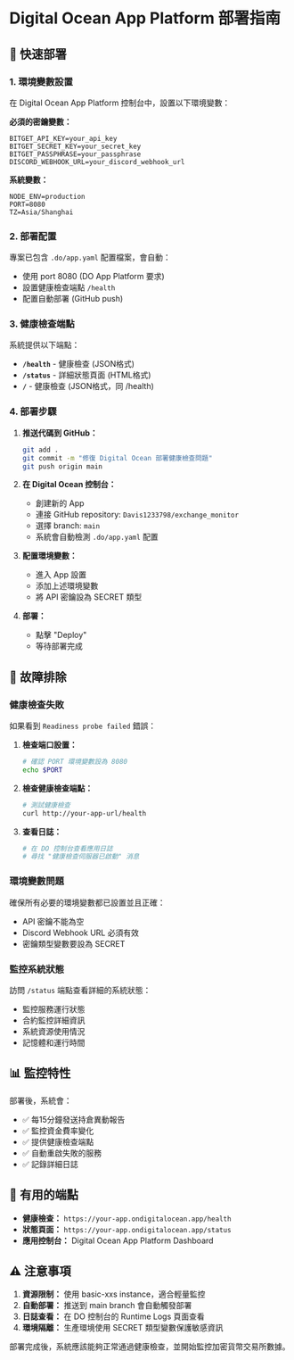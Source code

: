 # Digital Ocean App Platform 部署指南

## 🚀 快速部署

### 1. 環境變數設置

在 Digital Ocean App Platform 控制台中，設置以下環境變數：

**必須的密鑰變數：**
```
BITGET_API_KEY=your_api_key
BITGET_SECRET_KEY=your_secret_key  
BITGET_PASSPHRASE=your_passphrase
DISCORD_WEBHOOK_URL=your_discord_webhook_url
```

**系統變數：**
```
NODE_ENV=production
PORT=8080
TZ=Asia/Shanghai
```

### 2. 部署配置

專案已包含 `.do/app.yaml` 配置檔案，會自動：
- 使用 port 8080 (DO App Platform 要求)
- 設置健康檢查端點 `/health`
- 配置自動部署 (GitHub push)

### 3. 健康檢查端點

系統提供以下端點：

- **`/health`** - 健康檢查 (JSON格式)
- **`/status`** - 詳細狀態頁面 (HTML格式)
- **`/`** - 健康檢查 (JSON格式，同 /health)

### 4. 部署步驟

1. **推送代碼到 GitHub：**
   ```bash
   git add .
   git commit -m "修復 Digital Ocean 部署健康檢查問題"
   git push origin main
   ```

2. **在 Digital Ocean 控制台：**
   - 創建新的 App
   - 連接 GitHub repository: `Davis1233798/exchange_monitor`
   - 選擇 branch: `main`
   - 系統會自動檢測 `.do/app.yaml` 配置

3. **配置環境變數：**
   - 進入 App 設置
   - 添加上述環境變數
   - 將 API 密鑰設為 SECRET 類型

4. **部署：**
   - 點擊 "Deploy" 
   - 等待部署完成

## 🔧 故障排除

### 健康檢查失敗
如果看到 `Readiness probe failed` 錯誤：

1. **檢查端口設置：**
   ```bash
   # 確認 PORT 環境變數設為 8080
   echo $PORT
   ```

2. **檢查健康檢查端點：**
   ```bash
   # 測試健康檢查
   curl http://your-app-url/health
   ```

3. **查看日誌：**
   ```bash
   # 在 DO 控制台查看應用日誌
   # 尋找 "健康檢查伺服器已啟動" 消息
   ```

### 環境變數問題
確保所有必要的環境變數都已設置並且正確：
- API 密鑰不能為空
- Discord Webhook URL 必須有效
- 密鑰類型變數要設為 SECRET

### 監控系統狀態
訪問 `/status` 端點查看詳細的系統狀態：
- 監控服務運行狀態  
- 合約監控詳細資訊
- 系統資源使用情況
- 記憶體和運行時間

## 📊 監控特性

部署後，系統會：
- ✅ 每15分鐘發送持倉異動報告
- ✅ 監控資金費率變化  
- ✅ 提供健康檢查端點
- ✅ 自動重啟失敗的服務
- ✅ 記錄詳細日誌

## 🔗 有用的端點

- **健康檢查：** `https://your-app.ondigitalocean.app/health`
- **狀態頁面：** `https://your-app.ondigitalocean.app/status`
- **應用控制台：** Digital Ocean App Platform Dashboard

## ⚠️ 注意事項

1. **資源限制：** 使用 basic-xxs instance，適合輕量監控
2. **自動部署：** 推送到 main branch 會自動觸發部署
3. **日誌查看：** 在 DO 控制台的 Runtime Logs 頁面查看
4. **環境隔離：** 生產環境使用 SECRET 類型變數保護敏感資訊

部署完成後，系統應該能夠正常通過健康檢查，並開始監控加密貨幣交易所數據。